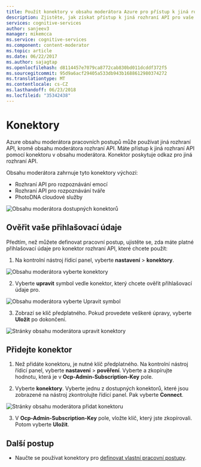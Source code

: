 ```yaml
---
title: Použít konektory v obsahu moderátora Azure pro přístup k jiná rozhraní API | Microsoft Docs
description: Zjistěte, jak získat přístup k jiná rozhraní API pro vaše pracovní postupy obsahu moderátora pomocí konektorů.
services: cognitive-services
author: sanjeev3
manager: mikemcca
ms.service: cognitive-services
ms.component: content-moderator
ms.topic: article
ms.date: 06/22/2017
ms.author: sajagtap
ms.openlocfilehash: d8114457e7079ca8772cab830bd011dcddf372f5
ms.sourcegitcommit: 95d9a6acf29405a533db943b1688612980374272
ms.translationtype: MT
ms.contentlocale: cs-CZ
ms.lasthandoff: 06/23/2018
ms.locfileid: "35342438"
---
```

# <a name="connectors"></a>Konektory

Azure obsahu moderátora pracovních postupů může používat jiná rozhraní API, kromě obsahu moderátora rozhraní API. Máte přístup k jiná rozhraní API pomocí konektoru v obsahu moderátora. Konektor poskytuje odkaz pro jiná rozhraní API.

Obsahu moderátora zahrnuje tyto konektory výchozí:

* Rozhraní API pro rozpoznávání emocí
* Rozhraní API pro rozpoznávání tváře
* PhotoDNA cloudové služby

![Obsahu moderátora dostupných konektorů](images/connectors-1.png)

## <a name="verify-your-credentials"></a>Ověřit vaše přihlašovací údaje 

Předtím, než můžete definovat pracovní postup, ujistěte se, zda máte platné přihlašovací údaje pro konektor rozhraní API, které chcete použít:

1.  Na kontrolní nástroj řídicí panel, vyberte **nastavení** > **konektory**.

  ![Obsahu moderátora vyberte konektory](images/connectors-2.png)

2.  Vyberte **upravit** symbol vedle konektor, který chcete ověřit přihlašovací údaje pro.

  ![Obsahu moderátora vyberte Upravit symbol](images/connectors-3.png)

3.  Zobrazí se klíč předplatného. Pokud provedete veškeré úpravy, vyberte **Uložit** po dokončení.

  ![Stránky obsahu moderátora upravit konektory](images/connectors-4-1.png)
 
## <a name="add-a-connector"></a>Přidejte konektor

1.  Než přidáte konektoru, je nutné klíč předplatného. Na kontrolní nástroj řídicí panel, vyberte **nastavení** > **pověření**. Vyberte a zkopírujte hodnotu, která je v **Ocp-Admin-Subscription-Key** pole.

2.  Vyberte **konektory**. Vyberte jednu z dostupných konektorů, které jsou zobrazené na nástroj zkontrolujte řídicí panel. Pak vyberte **Connect**. 

  ![Stránky obsahu moderátora přidat konektoru](images/connectors-5.png)

3.  V **Ocp-Admin-Subscription-Key** pole, vložte klíč, který jste zkopírovali. Potom vyberte **Uložit**.

## <a name="next-steps"></a>Další postup

* Naučte se používat konektory pro [definovat vlastní pracovní postupy](workflows.md).
